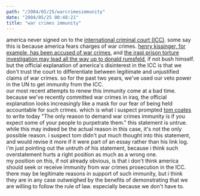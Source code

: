 ```yaml
---
path: "/2004/05/25/warcrimesimmunity" 
date: "2004/05/25 00:48:21" 
title: "war crimes immunity" 
---
```

america never signed on to the <a href="http://www.un.org/law/icc/">international criminal court (ICC)</a>.  some say this is because america fears charges of war crimes.  <a href="http://news.bbc.co.uk/2/hi/in_depth/uk/2000/newsmakers/1952981.stm">henry kissinger, for example, has been accused of war crimes</a>, and <a href="http://newyorker.com/fact/content/?040524fa_fact">the iraqi prison torture investigation may lead all the way up to donald rumsfeld</a>, if not bush himself.  but the official explanation of america's disinterest in the ICC is that we don't trust the court to differentiate between legitimate and unjustified claims of war crimes. so for the past two years, we've used our veto power in the UN to get immunity from the ICC.<br>our most recent attempts to renew this immunity come at a bad time.  because we've recently committed war crimes in iraq, the official explanation looks increasingly like a mask for our fear of being held accountable for such crimes.  which is what i suspect prompted <a href="http://www.plasticbag.org/">tom coates</a> to write today "The only reason to demand war crimes immunity is if you expect some of your people to purpetrate them."  this statement is untrue.  while this may indeed be the actual reason in this case, it's not the only possible reason.  i suspect tom didn't put much thought into this statement, and would revise it more if it were part of an essay rather than his link log.  i'm just pointing out the untruth of his statement, because i think such overstatement hurts a right position as much as a wrong one.<br>my position on this, if not already obvious, is that i don't think america should seek or receive immunity from war crimes prosecution in the ICC.  there may be legitimate reasons in support of such immunity, but i think they are in any case outweighed by the benefits of demonstrating that we are willing to follow the rule of law.  especially because we don't have to.